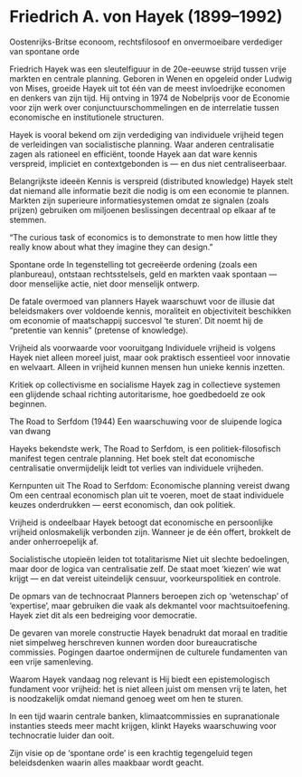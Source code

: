 # Friedrich A. von Hayek (1899–1992)
Oostenrijks-Britse econoom, rechtsfilosoof en onvermoeibare verdediger van spontane orde

Friedrich Hayek was een sleutelfiguur in de 20e-eeuwse strijd tussen vrije markten en centrale planning. Geboren in Wenen en opgeleid onder Ludwig von Mises, groeide Hayek uit tot één van de meest invloedrijke economen en denkers van zijn tijd. Hij ontving in 1974 de Nobelprijs voor de Economie voor zijn werk over conjunctuurschommelingen en de interrelatie tussen economische en institutionele structuren.

Hayek is vooral bekend om zijn verdediging van individuele vrijheid tegen de verleidingen van socialistische planning. Waar anderen centralisatie zagen als rationeel en efficiënt, toonde Hayek aan dat ware kennis verspreid, impliciet en contextgebonden is — en dus niet centraliseerbaar.

Belangrijkste ideeën
Kennis is verspreid (distributed knowledge)
Hayek stelt dat niemand alle informatie bezit die nodig is om een economie te plannen. Markten zijn superieure informatiesystemen omdat ze signalen (zoals prijzen) gebruiken om miljoenen beslissingen decentraal op elkaar af te stemmen.

“The curious task of economics is to demonstrate to men how little they really know about what they imagine they can design.”

Spontane orde
In tegenstelling tot gecreëerde ordening (zoals een planbureau), ontstaan rechtsstelsels, geld en markten vaak spontaan — door menselijke actie, niet door menselijk ontwerp.

De fatale overmoed van planners
Hayek waarschuwt voor de illusie dat beleidsmakers over voldoende kennis, moraliteit en objectiviteit beschikken om economie of maatschappij succesvol ‘te sturen’. Dit noemt hij de “pretentie van kennis” (pretense of knowledge).

Vrijheid als voorwaarde voor vooruitgang
Individuele vrijheid is volgens Hayek niet alleen moreel juist, maar ook praktisch essentieel voor innovatie en welvaart. Alleen in vrijheid kunnen mensen hun unieke kennis inzetten.

Kritiek op collectivisme en socialisme
Hayek zag in collectieve systemen een glijdende schaal richting autoritarisme, hoe goedbedoeld ze ook beginnen.

The Road to Serfdom (1944)
Een waarschuwing voor de sluipende logica van dwang

Hayeks bekendste werk, The Road to Serfdom, is een politiek-filosofisch manifest tegen centrale planning. Het boek stelt dat economische centralisatie onvermijdelijk leidt tot verlies van individuele vrijheden.

Kernpunten uit The Road to Serfdom:
Economische planning vereist dwang
Om een centraal economisch plan uit te voeren, moet de staat individuele keuzes onderdrukken — eerst economisch, dan ook politiek.

Vrijheid is ondeelbaar
Hayek betoogt dat economische en persoonlijke vrijheid onlosmakelijk verbonden zijn. Wanneer je de één offert, brokkelt de ander onherroepelijk af.

Socialistische utopieën leiden tot totalitarisme
Niet uit slechte bedoelingen, maar door de logica van centralisatie zelf. De staat moet ‘kiezen’ wie wat krijgt — en dat vereist uiteindelijk censuur, voorkeurspolitiek en controle.

De opmars van de technocraat
Planners beroepen zich op ‘wetenschap’ of ‘expertise’, maar gebruiken die vaak als dekmantel voor machtsuitoefening. Hayek ziet dit als een bedreiging voor democratie.

De gevaren van morele constructie
Hayek benadrukt dat moraal en traditie niet simpelweg herschreven kunnen worden door bureaucratische commissies. Pogingen daartoe ondermijnen de culturele fundamenten van een vrije samenleving.

Waarom Hayek vandaag nog relevant is
Hij biedt een epistemologisch fundament voor vrijheid: het is niet alleen juist om mensen vrij te laten, het is noodzakelijk omdat niemand genoeg weet om hen te sturen.

In een tijd waarin centrale banken, klimaatcommissies en supranationale instanties steeds meer macht krijgen, klinkt Hayeks waarschuwing voor technocratie luider dan ooit.

Zijn visie op de ‘spontane orde’ is een krachtig tegengeluid tegen beleidsdenken waarin alles maakbaar wordt geacht.